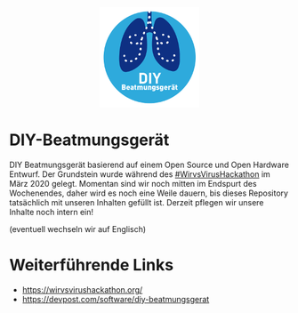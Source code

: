 <p align="center">
  <img src="images/logo.png">
</p>

# DIY-Beatmungsgerät
DIY Beatmungsgerät basierend auf einem Open Source und Open Hardware Entwurf. Der Grundstein wurde während des [#WirvsVirusHackathon](https://wirvsvirushackathon.org/) im März 2020 gelegt. Momentan sind wir noch mitten im Endspurt des Wochenendes, daher wird es noch eine Weile dauern, bis dieses Repository tatsächlich mit unseren Inhalten gefüllt ist. Derzeit pflegen wir unsere Inhalte noch intern ein!

(eventuell wechseln wir auf Englisch)

# Weiterführende Links
* https://wirvsvirushackathon.org/
* https://devpost.com/software/diy-beatmungsgerat
